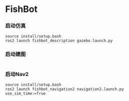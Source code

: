 # FishBot



### 启动仿真
```
source install/setup.bash
ros2 launch fishbot_description gazebo.launch.py
```
### 启动建图

```

```

### 启动Nav2
```
source install/setup.bash
ros2 launch fishbot_navigation2 navigation2.launch.py use_sim_time:=True
```
